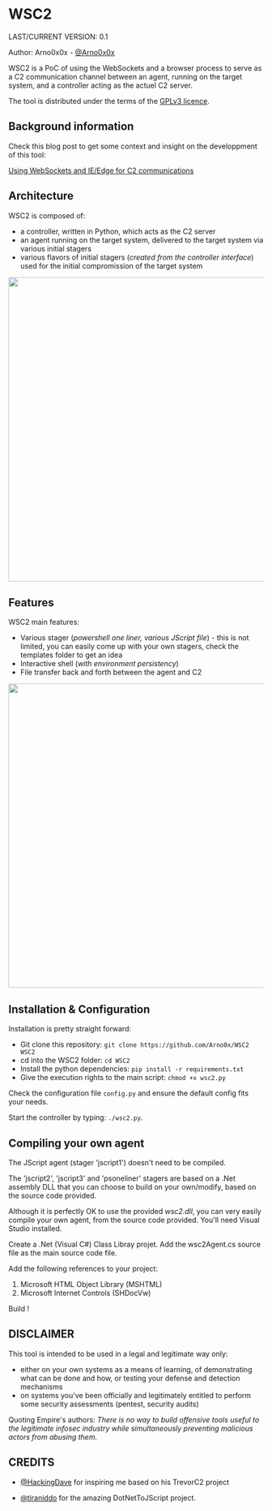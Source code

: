 WSC2
============
LAST/CURRENT VERSION: 0.1

Author: Arno0x0x - [@Arno0x0x](https://twitter.com/Arno0x0x)

WSC2 is a PoC of using the WebSockets and a browser process to serve as a C2 communication channel between an agent, running on the target system, and a controller acting as the actuel C2 server.

The tool is distributed under the terms of the [GPLv3 licence](http://www.gnu.org/copyleft/gpl.html).

Background information
----------------
Check this blog post to get some context and insight on the developpment of this tool:

[Using WebSockets and IE/Edge for C2 communications](https://arno0x0x.wordpress.com/2017/11/10/using-websockets-and-ie-edge-for-c2-communications/)

Architecture
----------------
WSC2 is composed of:
- a controller, written in Python, which acts as the C2 server
- an agent running on the target system, delivered to the target system via various initial stagers
- various flavors of initial stagers (*created from the controller interface*) used for the initial compromission of the target system

<img src="https://dl.dropboxusercontent.com/s/2znnn74iczdjbus/architecture.jpg?dl=0" width="600">

Features
----------------
WSC2 main features:
  - Various stager (*powershell one liner, various JScript file*) - this is not limited, you can easily come up with your own stagers, check the templates folder to get an idea
  - Interactive shell (*with environment persistency*)
  - File transfer back and forth between the agent and C2

<img src="https://dl.dropboxusercontent.com/s/ubhgex2d9h8cjr4/wsc2.jpg?dl=0" width="600">

Installation & Configuration
------------
Installation is pretty straight forward:
* Git clone this repository: `git clone https://github.com/Arno0x/WSC2 WSC2`
* cd into the WSC2 folder: `cd WSC2`
* Install the python dependencies: `pip install -r requirements.txt`
* Give the execution rights to the main script: `chmod +x wsc2.py`

Check the configuration file `config.py` and ensure the default config fits your needs.

Start the controller by typing: `./wsc2.py`.

Compiling your own agent
------------
The JScript agent (stager 'jscript1') doesn't need to be compiled.

The 'jscript2', 'jscript3' and 'psoneliner' stagers are based on a .Net assembly DLL that you can choose to build on your own/modify, based on the source code provided.

Although it is perfectly OK to use the provided *wsc2.dll*, you can very easily compile your own agent, from the source code provided. You'll need Visual Studio installed.

Create a .Net (Visual C#) Class Libray projet. Add the wsc2Agent.cs source file as the main source code file.

Add the following references to your project:
  1. Microsoft HTML Object Library (MSHTML)
  2. Microsoft Internet Controls (SHDocVw)

Build !

DISCLAIMER
----------------
This tool is intended to be used in a legal and legitimate way only:
  - either on your own systems as a means of learning, of demonstrating what can be done and how, or testing your defense and detection mechanisms
  - on systems you've been officially and legitimately entitled to perform some security assessments (pentest, security audits)

Quoting Empire's authors:
*There is no way to build offensive tools useful to the legitimate infosec industry while simultaneously preventing malicious actors from abusing them.*

CREDITS
------------

- [@HackingDave](https://twitter.com/HackingDave) for inspiring me based on his TrevorC2 project

- [@tiraniddo](https://twitter.com/tiraniddo) for the amazing DotNetToJScript project.